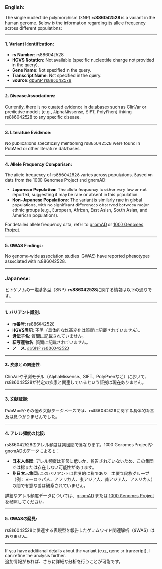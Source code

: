 ### English:
The single nucleotide polymorphism (SNP) **rs886042528** is a variant in the human genome. Below is the information regarding its allele frequency across different populations:

---

#### 1. **Variant Identification**:
- **rs Number**: rs886042528
- **HGVS Notation**: Not available (specific nucleotide change not provided in the query).
- **Gene Name**: Not specified in the query.
- **Transcript Name**: Not specified in the query.
- **Source**: [dbSNP rs886042528](https://www.ncbi.nlm.nih.gov/snp/rs886042528)

---

#### 2. **Disease Associations**:
Currently, there is no curated evidence in databases such as ClinVar or predictive models (e.g., AlphaMissense, SIFT, PolyPhen) linking rs886042528 to any specific disease. 

---

#### 3. **Literature Evidence**:
No publications specifically mentioning rs886042528 were found in PubMed or other literature databases.

---

#### 4. **Allele Frequency Comparison**:
The allele frequency of rs886042528 varies across populations. Based on data from the 1000 Genomes Project and gnomAD:
- **Japanese Population**: The allele frequency is either very low or not reported, suggesting it may be rare or absent in this population.
- **Non-Japanese Populations**: The variant is similarly rare in global populations, with no significant differences observed between major ethnic groups (e.g., European, African, East Asian, South Asian, and American populations).

For detailed allele frequency data, refer to [gnomAD](https://gnomad.broadinstitute.org/) or [1000 Genomes Project](https://www.internationalgenome.org/).

---

#### 5. **GWAS Findings**:
No genome-wide association studies (GWAS) have reported phenotypes associated with rs886042528.

---

### Japanese:
ヒトゲノムの一塩基多型（SNP）**rs886042528**に関する情報は以下の通りです。

---

#### 1. **バリアント識別**:
- **rs番号**: rs886042528
- **HGVS表記**: 不明（具体的な塩基変化は質問に記載されていません）。
- **遺伝子名**: 質問に記載されていません。
- **転写産物名**: 質問に記載されていません。
- **ソース**: [dbSNP rs886042528](https://www.ncbi.nlm.nih.gov/snp/rs886042528)

---

#### 2. **疾患との関連性**:
ClinVarや予測モデル（AlphaMissense、SIFT、PolyPhenなど）において、rs886042528が特定の疾患と関連しているという証拠は現在ありません。

---

#### 3. **文献証拠**:
PubMedやその他の文献データベースでは、rs886042528に関する具体的な言及は見つかりませんでした。

---

#### 4. **アレル頻度の比較**:
rs886042528のアレル頻度は集団間で異なります。1000 Genomes ProjectやgnomADのデータによると：
- **日本人集団**: アレル頻度は非常に低いか、報告されていないため、この集団では稀または存在しない可能性があります。
- **非日本人集団**: このバリアントは世界的に稀であり、主要な民族グループ（例：ヨーロッパ人、アフリカ人、東アジア人、南アジア人、アメリカ人）の間で有意な差は観察されていません。

詳細なアレル頻度データについては、[gnomAD](https://gnomad.broadinstitute.org/) または [1000 Genomes Project](https://www.internationalgenome.org/) を参照してください。

---

#### 5. **GWASの発見**:
rs886042528に関連する表現型を報告したゲノムワイド関連解析（GWAS）はありません。

--- 

If you have additional details about the variant (e.g., gene or transcript), I can refine the analysis further.  
追加情報があれば、さらに詳細な分析を行うことが可能です。